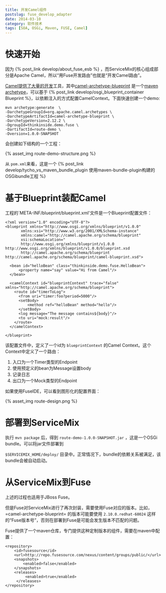 ```yaml
---
title: 开发Camel组件
postslug: fuse_develop_adapter
date: 2014-03-10
category: 软件技术
tags: [SOA, OSGi, Maven, FUSE, Camel]
---
```



# 快速开始

因为 {% post_link develop/about_fuse_esb %} ，而ServiceMix的核心组成部分是Apache Camel，所以“用Fuse开发路由”也就是“开发Camel路由”。

[Camel提供了大量的开发](http://search.maven.org/#search%7Cga%7C1%7Corg.apache.camel.archetypes)工具，其中[camel-archetype-blueprint](http://search.maven.org/#search%7Cga%7C1%7Ca%3A%22camel-archetype-blueprint%22) 是一个[maven
archetype](http://maven.apache.org/guides/introduction/introduction-to-archetypes.html)，可以基于 {% post_link develop/osgi_blueprint_container Blueprint %}，以依赖注入的方式配置CamelContext。下面快速创建一个demo:

``` {.bash}
mvn archetype:generate  \
-DarchetypeGroupId=org.apache.camel.archetypes \
-DarchetypeArtifactId=camel-archetype-blueprint \
-DarchetypeVersion=2.12.2 \
-DgroupId=thinkinside.demo.fuse \
-DartifactId=route-demo \
-Dversion=1.0.0-SNAPSHOT
```

会创建如下结构的一个工程：


{% asset_img route-demo-structure.png %}

从 `pom.xml`来看，这是一个 {% post_link develop/tycho_vs_maven_bundle_plugin 使用maven-bundle-plugin构建的OSGibundle工程 %}

# 基于Blueprint装配Camel


工程的\`META-INF/blueprint/blueprint.xml'文件是一个Blueprint配置文件：

``` {.xml}
<?xml version="1.0" encoding="UTF-8"?>
<blueprint xmlns="http://www.osgi.org/xmlns/blueprint/v1.0.0"
       xmlns:xsi="http://www.w3.org/2001/XMLSchema-instance"
       xmlns:camel="http://camel.apache.org/schema/blueprint"
       xsi:schemaLocation="
       http://www.osgi.org/xmlns/blueprint/v1.0.0 http://www.osgi.org/xmlns/blueprint/v1.0.0/blueprint.xsd
       http://camel.apache.org/schema/blueprint http://camel.apache.org/schema/blueprint/camel-blueprint.xsd">

  <bean id="helloBean" class="thinkinside.demo.fuse.HelloBean">
      <property name="say" value="Hi from Camel"/>
  </bean>

  <camelContext id="blueprintContext" trace="false" xmlns="http://camel.apache.org/schema/blueprint">
    <route id="timerToLog">
      <from uri="timer:foo?period=5000"/>
      <setBody>
          <method ref="helloBean" method="hello"/>
      </setBody>
      <log message="The message contains${body}"/>
      <to uri="mock:result"/>
    </route>
  </camelContext>

</blueprint>
```

该配置文件中，定义了一个id为 `blueprintContext` 的Camel
Context。这个Context中定义了一个路由：

1.  入口为一个Timer类型的Endpoint
2.  使用预定义的bean为Message设置body
3.  记录日志
4.  出口为一个Mock类型的Endpoint

如果使用FuseIDE，可以看到图形化的配置界面：

{% asset_img route-design.png %}


# 部署到ServiceMix


执行 `mvn package` 后，得到 `route-demo-1.0.0-SNAPSHOT.jar`
，这是一个OSGi bundle。可以将jar文件部署到

`$SERVICEMIX_HOME/deploy/`
目录中。正常情况下，bundle的依赖关系被满足，该bundle会被自动启动。

# 从ServiceMix到Fuse

上述的过程也适用于JBoss Fuse。

但是Fuse对ServiceMix进行了再次封装，需要使用Fuse对应的版本。比如，=camel-archetype-blueprint=
的版本可能要使用 `2.10.0.redhat-60024`
这样的“Fuse版本号”，否则在部署到Fuse是可能会发生版本不匹配的问题。

Fuse提供了一个maven仓库，专门提供这种定制版本的组件，需要在maven中配置：

``` {.xml}
<repository>
    <id>fusesource</id>
    <url>http://repo.fusesource.com/nexus/content/groups/public/</url>
    <snapshots>
        <enabled>false</enabled>
    </snapshots>
    <releases>
         <enabled>true</enabled>
     </releases>
</repository>
```
